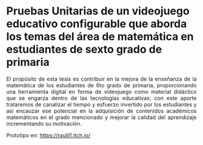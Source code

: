 # Pruebas Unitarias de un videojuego educativo configurable que aborda los temas del área de matemática en estudiantes de sexto grado de primaria
<p align="justify">El propósito de esta tesis es contribuir en la mejora de la enseñanza de la matemática de los estudiantes de 6to grado de primaria, proporcionando una herramienta digital en forma de videojuego como material didáctico que se engarza dentro de las tecnologías educativas; con este aporte trataremos de  canalizar el tiempo y esfuerzo invertido por los estudiantes y así encauzar ese potencial en la adquisición de contenidos académicos matemáticos en el grado mencionado  y mejorar la calidad del aprendizaje incrementando su motivación.</p>

Prototipo en: https://rauljl1.itch.io/

